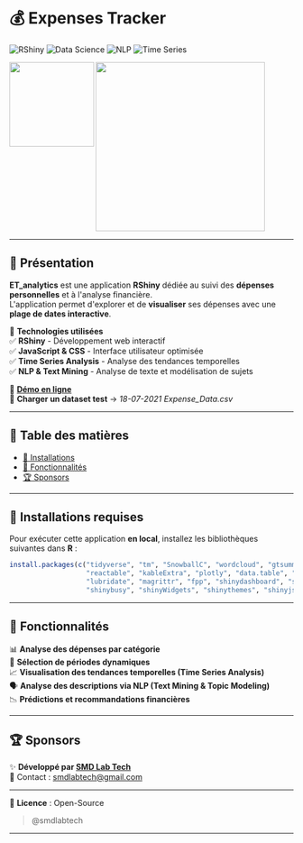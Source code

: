 # 💰 Expenses Tracker  
![RShiny](https://img.shields.io/badge/RShiny-Web_App-blue?style=flat&logo=r)
![Data Science](https://img.shields.io/badge/Data_Science-Analytics-green?style=flat&logo=python)
![NLP](https://img.shields.io/badge/NLP-Text_Mining-orange?style=flat&logo=openai)
![Time Series](https://img.shields.io/badge/Time_Series-Forecasting-blueviolet?style=flat&logo=clockify)

<p align="left"> 
    <a href="https://shiny.posit.co/">
        <img width="150" height="150" src="assets/img/logo_shiny.png" align="left"></img>
    </a>
    <a href="https://smd-lab-tech.shinyapps.io/Expenses_Tracker/">
        <img width="300" src="assets/img/expenses_tracker_overview.JPG" align="center"></img>
    </a>
</p>  

---

## 📌 Présentation  

**ET_analytics** est une application **RShiny** dédiée au suivi des **dépenses personnelles** et à l'analyse financière.  
L'application permet d'explorer et de **visualiser** ses dépenses avec une **plage de dates interactive**.  

📌 **Technologies utilisées**  
✅ **RShiny** - Développement web interactif  
✅ **JavaScript & CSS** - Interface utilisateur optimisée  
✅ **Time Series Analysis** - Analyse des tendances temporelles  
✅ **NLP & Text Mining** - Analyse de texte et modélisation de sujets  

🔗 **[Démo en ligne](https://smd-lab-tech.shinyapps.io/Expenses_Tracker/)**  
📂 **Charger un dataset test** → *18-07-2021 Expense_Data.csv*  

---

## 📖 Table des matières  
- [💾 Installations](#install)  
- [🚀 Fonctionnalités](#features)  
- [🏆 Sponsors](#sponsors)  

---

<h2 id="install">💾 Installations requises</h2>  

Pour exécuter cette application **en local**, installez les bibliothèques suivantes dans **R** :  

```r
install.packages(c("tidyverse", "tm", "SnowballC", "wordcloud", "gtsummary", "RColorBrewer",
                   "reactable", "kableExtra", "plotly", "data.table", "openxlsx", "sp", "DT",
                   "lubridate", "magrittr", "fpp", "shinydashboard", "shinycssloaders",
                   "shinybusy", "shinyWidgets", "shinythemes", "shinyjs", "shiny"))
```

---

<h2 id="features">🚀 Fonctionnalités</h2>  

📊 **Analyse des dépenses par catégorie**  
📅 **Sélection de périodes dynamiques**  
📈 **Visualisation des tendances temporelles (Time Series Analysis)**  
🗣️ **Analyse des descriptions via NLP (Text Mining & Topic Modeling)**  
📉 **Prédictions et recommandations financières**  

---

<h2 id="sponsors">🏆 Sponsors</h2>  

✨ **Développé par [SMD Lab Tech](https://github.com/smdlabtech)**  
📧 Contact : smdlabtech@gmail.com 

---
 
📜 **Licence** : Open-Source  

> @smdlabtech
---
